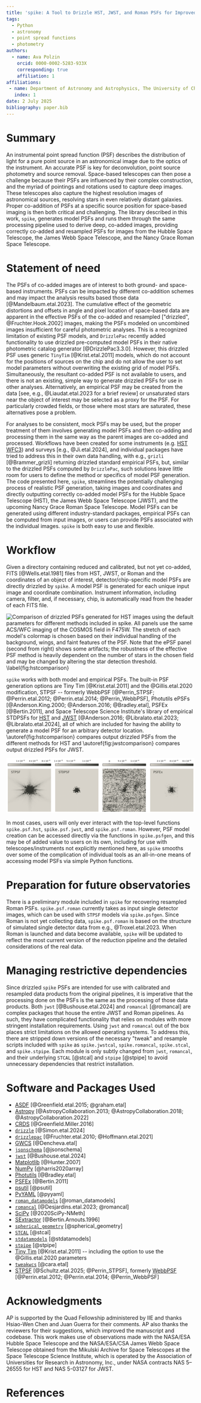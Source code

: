 ```yaml
---
title: 'spike: A Tool to Drizzle HST, JWST, and Roman PSFs for Improved Analyses'
tags:
  - Python
  - astronomy
  - point spread functions
  - photometry
authors:
  - name: Ava Polzin
    orcid: 0000-0002-5283-933X
    corresponding: true
    affiliation: 1
affiliations:
 - name: Department of Astronomy and Astrophysics, The University of Chicago, USA
   index: 1
date: 2 July 2025
bibliography: paper.bib
---
```


# Summary

An instrumental point spread function (PSF) describes the distribution of light for a pure point source in an astronomical image due to the optics of the instrument. An accurate PSF is key for deconvolution, point source photometry and source removal. Space-based telescopes can then pose a challenge because their PSFs are influenced by their complex construction, and the myriad of pointings and rotations used to capture deep images. These telescopes also capture the highest resolution images of astronomical sources, resolving stars in even relatively distant galaxies. Proper co-addition of PSFs at a specific source position for space-based imaging is then both critical and challenging. The library described in this work, `spike`, generates model PSFs and runs them through the same processing pipeline used to derive deep, co-added images, providing correctly co-added and resampled PSFs for images from the Hubble Space Telescope, the James Webb Space Telescope, and the Nancy Grace Roman Space Telescope.


# Statement of need

The PSFs of co-added images are of interest to both ground- and space-based instruments. PSFs can be impacted by different co-addition schemes and may impact the analysis results based those data [@Mandelbaum.etal.2023]. The cumulative effect of the geometric distortions and offsets in angle and pixel location of space-based data are apparent in the effective PSFs of the co-added and resampled ["drizzled", @Fruchter.Hook.2002] images, making the PSFs modeled on uncombined images insufficient for careful photometric analyses. This is a recognized limitation of existing PSF models, and `DrizzlePac` recently added functionality to use drizzled pre-computed model PSFs in their native photometric catalog generator [@DrizzlePac3.3.0]. However, this drizzled PSF uses generic `TinyTim` [@Krist.etal.2011] models, which do not account for the positions of sources on the chip and do not allow the user to set model parameters without overwriting the existing grid of model PSFs. Simultaneously, the resultant co-added PSF is not available to users, and there is not an existing, simple way to generate drizzled PSFs for use in other analyses. Alternatively, an empirical PSF may be created from the data [see, e.g., @Liaudat.etal.2023 for a brief review] or unsaturated stars near the object of interest may be selected as a proxy for the PSF. For particularly crowded fields, or those where most stars are saturated, these alternatives pose a problem.

For analyses to be consistent, mock PSFs may be used, but the proper treatment of them involves generating model PSFs and then co-adding and processing them in the same way as the parent images are co-added and processed. Workflows have been created for some instruments (e.g. [HST WFC3](https://github.com/spacetelescope/hst_notebooks/tree/main/notebooks/WFC3/point_spread_function)) and surveys [e.g., @Ji.etal.2024], and individual packages have tried to address this in their own data handling, with e.g.,  `grizli` [@Brammer_grizli] returning drizzled standard empirical PSFs, but, similar to the drizzled PSFs computed by `DrizzlePac`, such solutions leave little room for users to define the method or specifics of model PSF generation. The code presented here, `spike`, streamlines the potentially challenging process of realistic PSF generation, taking images and coordinates and directly outputting correctly co-added model PSFs for the Hubble Space Telescope (HST), the James Webb Space Telescope (JWST), and the upcoming Nancy Grace Roman Space Telescope. Model PSFs can be generated using different industry-standard packages, empirical PSFs can be computed from input images, or users can provide PSFs associated with the individual images. `spike` is both easy to use and flexible.


# Workflow

Given a directory containing reduced and calibrated, but not yet co-added, FITS [@Wells.etal.1981] files from HST, JWST, or Roman and the coordinates of an object of interest, detector/chip-specific model PSFs are directly drizzled by `spike`. A model PSF is generated for each unique input image and coordinate combination. Instrument information, including camera, filter, and, if necessary, chip, is automatically read from the header of each FITS file.

![Comparison of drizzled PSFs generated for HST images using the default parameters for different methods included in `spike`. All panels use the same ACS/WFC imaging of the COSMOS field in F475W. The stretch of each model's colormap is chosen based on their individual handling of the background, wings, and faint features of the PSF. Note that the ePSF panel (second from right) shows some artifacts; the robustness of the effective PSF method is heavily dependent on the number of stars in the chosen field and may be changed by altering the star detection threshold. \label{fig:hstcomparison}](spike_psf_hstcompare.png)

`spike` works with both model and empirical PSFs. The built-in PSF generation options are Tiny Tim [@Krist.etal.2011] and the @Gillis.etal.2020 modification, STPSF -- formerly WebbPSF [@Perrin_STPSF; @Perrin.etal.2012; @Perrin.etal.2014; @Perrin_WebbPSF], Photutils ePSFs [@Anderson.King.2000; @Anderson.2016; @Bradley.etal], PSFEx [@Bertin.2011], and Space Telescope Science Institute's library of empirical STDPSFs for [HST](https://www.stsci.edu/~jayander/HST1PASS/LIB/PSFs/STDPSFs/) and [JWST](https://www.stsci.edu/~jayander/JWST1PASS/LIB/PSFs/STDPSFs/) [@Anderson.2016; @Libralato.etal.2023; @Libralato.etal.2024], all of which are included for having the ability to generate a model PSF for an arbitrary detector location. \autoref{fig:hstcomparison} compares output drizzled PSFs from the different methods for HST and \autoref{fig:jwstcomparison} compares output drizzled PSFs for JWST.

![Same as \autoref{fig:hstcomparison} for \textit{JWST}/NIRCam imaging in F115W. Note that the ePSF model shown here was generated using a lower detection threshold and a different star selection algorithm due to a paucity of stars in this field. \label{fig:jwstcomparison}](spike_psf_jwstcompare.png)

In most cases, users will only ever interact with the top-level functions `spike.psf.hst`, `spike.psf.jwst`, and `spike.psf.roman`. However, PSF model creation can be accessed directly via the functions in `spike.psfgen`, and this may be of added value to users on its own, including for use with telescopes/instruments not explicitly mentioned here, as `spike` smooths over some of the complication of individual tools as an all-in-one means of accessing model PSFs via simple Python functions.


# Preparation for future observatories

There is a preliminary module included in `spike` for recovering resampled Roman PSFs. `spike.psf.roman` currently takes as input single detector images, which can be used with `STPSF` models via `spike.psfgen`. Since Roman is not yet collecting data, `spike.psf.roman` is based on the structure of simulated single detector data from e.g., @Troxel.etal.2023. When Roman is launched and data become available, `spike` will be updated to reflect the most current version of the reduction pipeline and the detailed considerations of the real data.


# Managing restrictive dependencies

Since drizzled `spike` PSFs are intended for use with calibrated and resampled data products from the original pipelines, it is imperative that the processing done on the PSFs is the same as the processing of those data products. Both `jwst` [@Bushouse.etal.2024] and `romancal` [@romancal] are complex packages that house the entire JWST and Roman pipelines. As such, they have complicated functionality that relies on modules with more stringent installation requirements. Using `jwst` and `romancal` out of the box places strict limitations on the allowed operating systems. To address this, there are stripped down versions of the necessary "tweak" and resample scripts included with `spike` as `spike.jwstcal`, `spike.romancal`, `spike.stcal`, and `spike.stpipe`. Each module is only subtly changed from `jwst`, `romancal`, and their underlying `STCAL` [@stcal] and `stpipe` [@stpipe] to avoid unnecessary dependencies that restrict installation.

# Software and Packages Used
 - [ASDF](https://github.com/asdf-format/asdf) [@Greenfield.etal.2015; @graham.etal]
 - [Astropy](https://github.com/astropy/astropy) [@AstropyCollaboration.2013; @AstropyCollaboration.2018; @AstropyCollaboration.2022]
 - [CRDS](https://github.com/spacetelescope/crds) [@Greenfield.Miller.2016]
 - [`drizzle`](https://github.com/spacetelescope/drizzle) [@Simon.etal.2024]
 - [`drizzlepac`](https://github.com/spacetelescope/drizzlepac) [@Fruchter.etal.2010; @Hoffmann.etal.2021]
 - [GWCS](https://github.com/spacetelescope/gwcs) [@Dencheva.etal]
 - [`jsonschema`](https://github.com/python-jsonschema/jsonschema) [@jsonschema]
 - [`jwst`](https://github.com/spacetelescope/jwst) [@Bushouse.etal.2024]
 - [Matplotlib](https://github.com/matplotlib/matplotlib) [@Hunter.2007]
 - [NumPy](https://github.com/numpy/numpy) [@harris2020array]
 - [Photutils](https://github.com/astropy/photutils) [@Bradley.etal]
 - [PSFEx](https://github.com/astromatic/psfex?tab=readme-ov-file) [@Bertin.2011]
 - [psutil](https://github.com/giampaolo/psutil) [@psutil]
 - [PyYAML](https://github.com/yaml/pyyaml) [@pyyaml]
 - [`roman_datamodels`](https://github.com/spacetelescope/roman_datamodels) [@roman_datamodels]
 - [`romancal`](https://github.com/spacetelescope/romancal) [@Desjardins.etal.2023; @romancal]
 - [SciPy](https://github.com/scipy/scipy) [@2020SciPy-NMeth]
 - [SExtractor](https://github.com/astromatic/sextractor) [@Bertin.Arnouts.1996]
 - [`spherical_geometry`](https://github.com/spacetelescope/spherical_geometry) [@spherical_geometry]
 - [`STCAL`](https://github.com/spacetelescope/stcal) [@stcal]
 - [`stdatamodels`](https://github.com/spacetelescope/stdatamodels) [@stdatamodels]
 - [`stpipe`](https://github.com/spacetelescope/stpipe) [@stpipe]
 - [Tiny Tim](https://github.com/spacetelescope/tinytim) [@Krist.etal.2011] -- including the option to use the @Gillis.etal.2020 parameters
 - [`tweakwcs`](https://github.com/spacetelescope/tweakwcs) [@cara.etal]
 - [STPSF](https://github.com/spacetelescope/stpsf) [@Schultz.etal.2025; @Perrin_STPSF], formerly [WebbPSF](https://github.com/spacetelescope/webbpsf) [@Perrin.etal.2012; @Perrin.etal.2014; @Perrin_WebbPSF]

# Acknowledgments

AP is supported by the Quad Fellowship administered by IIE and thanks Hsiao-Wen Chen and Juan Guerra for their comments. AP also thanks the reviewers for their suggestions, which improved the manuscript and codebase. This work makes use of observations made with the NASA/ESA Hubble Space Telescope and the NASA/ESA/CSA James Webb Space Telescope obtained from the Mikulski Archive for Space Telescopes at the Space Telescope Science Institute, which is operated by the Association of Universities for Research in Astronomy, Inc., under NASA contracts NAS 5–26555 for HST and NAS 5-03127 for JWST.


# References
